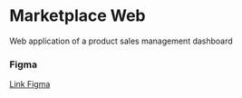# Marketplace Web

Web application of a product sales management dashboard

### Figma

[Link Figma](https://www.figma.com/design/NvSVQT1xYaySakDVJcKo2O/Gest%C3%A3o-de-Marketplace-(Community)?node-id=3-376&node-type=canvas&t=MoCc48My5qtehXQf-0)
